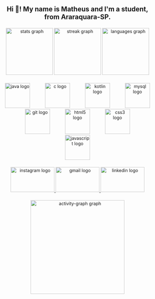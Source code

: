 <h2 align="center">Hi 👋! My name is Matheus and I'm a student, from Araraquara-SP.</h2>

###

<div align="center">
  <img src="https://github-readme-stats.vercel.app/api?username=matheus-mantovani&hide_title=true&hide_rank=false&show_icons=true&include_all_commits=true&count_private=true&disable_animations=false&theme=dracula&locale=en&hide_border=true" height="150" alt="stats graph"  />
  <img src="https://streak-stats.demolab.com?user=matheus-mantovani&locale=en&mode=daily&theme=dracula&hide_border=true&border_radius=5" height="150" alt="streak graph"  />
  <img src="https://github-readme-stats.vercel.app/api/top-langs?username=matheus-mantovani&locale=en&hide_title=false&layout=compact&card_width=320&langs_count=5&theme=dracula&hide_border=true" height="150" alt="languages graph"  />
</div>

###

<div align="center">
</div>

###

<div align="center">
  <img src="https://cdn.jsdelivr.net/gh/devicons/devicon/icons/java/java-original.svg" height="80" alt="java logo"  />
  <img width="40" />
  <img src="https://cdn.jsdelivr.net/gh/devicons/devicon/icons/c/c-original.svg" height="80" alt="c logo"  />
  <img width="40" />
  <img src="https://cdn.jsdelivr.net/gh/devicons/devicon/icons/kotlin/kotlin-original.svg" height="80" alt="kotlin logo"  />
  <img width="40" />
  <img src="https://cdn.jsdelivr.net/gh/devicons/devicon/icons/mysql/mysql-original.svg" height="80" alt="mysql logo"  />
  <img width="40" />
  <img src="https://cdn.jsdelivr.net/gh/devicons/devicon/icons/git/git-original.svg" height="80" alt="git logo"  />
  <img width="40" />
  <img src="https://cdn.jsdelivr.net/gh/devicons/devicon/icons/html5/html5-original.svg" height="80" alt="html5 logo"  />
  <img width="40" />
  <img src="https://cdn.jsdelivr.net/gh/devicons/devicon/icons/css3/css3-original.svg" height="80" alt="css3 logo"  />
  <img width="40" />
  <img src="https://cdn.jsdelivr.net/gh/devicons/devicon/icons/javascript/javascript-original.svg" height="80" alt="javascript logo"  />
</div>

###

<div align="center">
</div>

###

<div align="center">
  <a href="https://instagram.com/matheusmantovani" target="_blank">
    <img src="https://raw.githubusercontent.com/maurodesouza/profile-readme-generator/master/src/assets/icons/social/instagram/default.svg" width="140" height="80" alt="instagram logo"  />
  </a>
  <a href="mailto:mantovanimatheus335@gmail.com" target="_blank">
    <img src="https://raw.githubusercontent.com/maurodesouza/profile-readme-generator/master/src/assets/icons/social/gmail/default.svg" width="140" height="80" alt="gmail logo"  />
  </a>
  <a href="https://www.linkedin.com/in/matheus-mantovani-gonçalves-66abb826b/?trk=opento_sprofile_topcard" target="_blank">
    <img src="https://raw.githubusercontent.com/maurodesouza/profile-readme-generator/master/src/assets/icons/social/linkedin/default.svg" width="140" height="80" alt="linkedin logo"  />
  </a>
</div>

###

<div align="center">
</div>

###

<div align="center">
  <img src="https://github-readme-activity-graph.vercel.app/graph?username=matheus-mantovani&radius=16&theme=react&area=true&order=5" height="300" alt="activity-graph graph"  />
</div>

###
